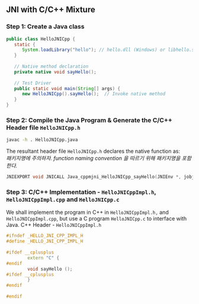## JNI with C/C++ Mixture
### Step 1: Create a Java class
```java
public class HelloJNICpp {
   static {
      System.loadLibrary("hello"); // hello.dll (Windows) or libhello.so (Unixes)
   }
 
   // Native method declaration
   private native void sayHello();
 
   // Test Driver
   public static void main(String[] args) {
      new HelloJNICpp().sayHello();  // Invoke native method
   }
}
```

### Step 2: Compile the Java Program & Generate the C/C++ Header file `HelloJNICpp.h`
```bash
javac -h . HelloJNICpp.java
```
The resultant header file `HelloJNICpp.h` declares the native function as:  
*패키지명에 주의하자. function naming convention 을 따르기 위해 패키지명을 포함한다.*
```c
JNIEXPORT void JNICALL Java_cppmjni_HelloJNICpp_sayHello(JNIEnv *, jobject);
```

### Step 3: C/C++ Implementation - `HelloJNICppImpl.h`, `HelloJNICppImpl.cpp` and `HelloJNICpp.c`
We shall implement the program in C++ in `HelloJNICppImpl.h,` and `HelloJNICppImpl.cpp`, but use a C program `HelloJNICpp.c` to interface with Java.
C++ Header - `HelloJNICppImpl.h`
```c++
#ifndef _HELLO_JNI_CPP_IMPL_H
#define _HELLO_JNI_CPP_IMPL_H
 
#ifdef __cplusplus
        extern "C" {
#endif
        void sayHello ();
#ifdef __cplusplus
        }
#endif
 
#endif
```